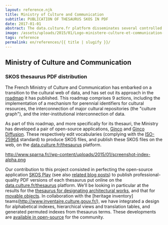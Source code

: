 ```yaml
---
layout: reference.njk
title: Ministry of Culture and Communication
subtitle: PUBLICATION OF THESAURUS SKOS IN PDF
date: 2017-01-01
abstract: The data.culture.fr platform disseminates several controlled vocabularies from the Ministry, notably in clickable PDF formats, automatically generated from SKOS data.
image: /assets/uploads/2015/01/Logo-ministere-culture-et-communication-170-140-160x130.png
tags: reference
permalink: en/references/{{ title | slugify }}/
---
```


## Ministry of Culture and Communication

### SKOS thesaurus PDF distribution

The French Ministry of Culture and Communication has embarked on a transition to the cultural web of data, and has set out its approach in the [roadmap](http://cblog.culture.fr/projet/2013/11/07/groupe-de-travail-metadonnees-culturelles/) it has published. This roadmap comprises 9 actions, including the implementation of a mechanism for perennial identifiers for cultural resources, the interconnection of major cultural repositories (the "culture graph"), and the inter-institutional interconnection of data.

As part of this roadmap, and more specifically for its thesauri, the Ministry has developed a pair of open-source applications, [Ginco](https://github.com/culturecommunication/ginco) and [Ginco Diffusion](https://github.com/culturecommunication/ginco-diff). These respectively edit vocabularies (complying with the [ISO-25964](http://www.niso.org/schemas/iso25964/) standard) to produce SKOS files, and publish these SKOS files on the web, on the [data.culture.fr/thesaurus](http://data.culture.fr/thesaurus/) platform.

http://www.sparna.fr//wp-content/uploads/2015/01/screenshot-index-alpha.png

Our contribution to this project consisted in perfecting the open-source application [SKOS Play](http://labs.sparna.fr/skos-play) (see also [related blog posts](http://blog.sparna.fr/category/outils/skos-play-outils/)) to publish professional-quality PDF versions of each thesaurus put online on the [data.culture.fr/thesaurus](http://data.culture.fr/thesaurus/) platform. We'll be looking in particular at the results for the [thesaurus for designating architectural works](http://www.inventaire.culture.gouv.fr/telechar/thesaurus_architecture_2013.pdf), and that for [movable objects](http://www.inventaire.culture.gouv.fr/telechar/thesaurus_objets_mobiliers_2014.pdf). In collaboration with the [heritage inventory] teams(http://www.inventaire.culture.gouv.fr/), we have integrated a design for alphabetical indexes, hierarchical views and translation tables, and generated permuted indexes from thesaurus terms. These developments are [available in open-source](https://bitbucket.org/tfrancart//src) for the community.